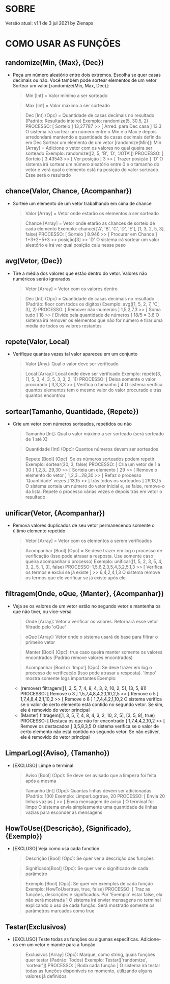 # SOBRE
Versão atual: v1.1 de 3 jul 2021 by Zienaps

# COMO USAR AS FUNÇÕES
## randomize(Min, {Max}, {Dec})
- Peça um número aleatório entre dois extremos. Escolha se quer casas decimais ou não. Você também pode sortear elementos de um vetor
  Sortear um valor [randomize(Min, Max, Dec)]:
   > Min        [Int] = Valor mínimo a ser sorteado
   
   > Max        [Int] = Valor máximo a ser sorteado
   
   > Dec        [Int] (Opc) = Quantidade de casas decimais no resultado (Padrão: Resultado inteiro)
  Exemplo:
   randomize(5, 30.5, 2)
    PROCESSO: [ Sorteio ] 13,27787 >> [ Arred. para Dec casa ] 13.3
    O sistema irá sortear um número entre o Min e o Max e depois arredondará mantendo a quantidade de casas decimais definida em Dec
  Sortear um elemento de um vetor [randomize(Min)]:
   > Min        [Array] = Adicione o vetor com os valores no qual queira ser sorteado
  Exemplo:
   randomize([2, 5, 'B', 'D', 'JOTA'])
    PROCESSO: [ Sorteio ] 3.43543 >> [ Ver posição ] 3 >> [ Trazer posição ] 'D'
    O sistema irá sortear um número aleatório entre 0 e o tamanho do vetor e verá qual o elemento está na posição do valor sorteado. Esse será o resultado

## chance(Valor, Chance, {Acompanhar})
- Sorteie um elemento de um vetor trabalhando em cima de chance
   > Valor      [Array] = Vetor onde estarão os elementos a ser sorteado
   
   > Chance     [Array] = Vetor onde etarão as chances de sorteio de cada elemento
  Exemplo:
   chance(['A', 'B', 'C', 'D', 'E'], [1, 3, 2, 5, 3], false)
    PROCESSO: [ Sorteio ] 8.946 >> [ Procurar em Chance ] 1+3+2+5+3 >> posição[3] >> 'D'
    O sistema irá sortear um valor aleatório e irá ver qual posição caiu nesse peso

## avg(Vetor, {Dec})
- Tire a média dos valores que estão dentro do vetor. Valores não numéricos serão ignorados
   > Vetor      [Array] = Vetor com os valores dentro
   
   > Dec        [Int] (Opc) = Quantidade de casas decimais no resultado (Padrão: floor com todos os dígitos)
  Exemplo:
   avg([1, 5, 2, 7, 'C', 3], 2)
    PROCESSO: [ Remover não-numerais ] 1,5,2,7,3 >> [ Soma tudo ] 18 >> [ Divide pela quantidade de números ] 18/5 = 3.6
    O sistema irá remover os elementos que não for número e tirar uma média de todos os valores restantes

## repete(Valor, Local)
- Verifique quantas vezes tal valor apareceu em um conjunto
   > Valor      [Any]: Qual o valor deve ser verificado
   
   > Local      [Array]: Local onde deve ser verificado
  Exemplo:
   repete(3, [1, 5, 3, 4, 3, 5, 3, 3, 2, 1])
    PROCESSO: [ Deixa somente o valor procurado ] 3,3,3,3 >> [ Verifica o tamanho ] 4
    O sistema verifica quantos elementos tem o mesmo valor do valor procurado e trás quantos encontrou

## sortear(Tamanho, Quantidade, {Repete})
- Crie um vetor com números sorteados, repetidos ou não
   > Tamanho    [Int]: Qual o valor máximo a ser sorteado (será sorteado de 1 até X)
   
   > Quantidade [Int] (Opc): Quantos números devem ser sorteados
   
   > Repete     [Bool] (Opc): Se os números sorteados podem repetir
  Exemplo:
   sortear(30, 3, false)
   PROCESSO: [ Cria um vetor de 1 a 30 ] 1,2,3...29,30 >> [ Sorteia um elemento ] 29 >> [ Remove o elemento do vetor ] 1,2,3...28,30 >> [ Refaz o processo 'Quantidade' vezes ] 13,15 >> [ trás todos os sorteados ] 29,13,15
   O sistema sorteia um número do vetor inicial e, se false, remove-o da lista. Repete o processo várias vezes e depois trás em vetor o resultado

## unificar(Vetor, {Acompanhar})
- Remova valores duplicados de seu vetor permanecendo somente o último elemento repetido
   > Vetor      [Array] = Vetor com os elementos a serem verificados
   
   > Acompanhar [Bool] (Opc) = Se deve trazer em log o processo de verificação (Isso pode atrasar a resposta. Use somente caso queira acompanhar o processo)
  Exemplo:
   unificar([1, 5, 2, 3, 5, 4, 3, 2, 5, 1, 3], false)
    PROCESSO: 1,5,6,2,3,5,4,3,2,5,1,3 >> [ Verifica os termos e exclui se já existe ] >> 6,4,2,4,1,3
    O sistema remove os termos que ele verificar se já existe após ele

## filtragem(Onde, oQue, {Manter}, {Acompanhar})
- Veja se os valores de um vetor estão no segundo vetor e mantenha os que não tiver, ou vice-versa
   > Onde       [Array]: Vetor a verificar os valores. Retornará esse vetor filtrado pelo 'oQue'
   
   > oQue       [Array]: Vetor onde o sistema usará de base para filtrar o primeiro vetor
   
   > Manter     [Bool] (Opc): true caso queira manter somente os valores encontrados (Padrão remove valores encontrados)
   
   > Acompanhar [Bool or \'Impo\'] (Opc): Se deve trazer em log o processo de verificação (Isso pode atrasar a resposta). 'Impo' mostra somente logs importantes
  Exemplo:
  - (remover) filtragem([1, 3, 5, 7, 4, 8, 4, 3, 2, 10, 2, 5], [3, 5, 8])
     PROCESSO: [ Remove o 3 ] 1,5,7,4,8,4,2,1,10,2,5 >> [ Remove o 5 ] 1,7,4,8,4,2,1,10,2 >> [ Remove o 8 ] 1,7,4,4,2,1,10,2
     O sistema verifica se o valor de certo elemento está contido no segundo vetor. Se sim, ele é removido do vetor principal
  - (Manter) filtragem([1, 3, 5, 7, 4, 8, 4, 3, 2, 10, 2, 5], [3, 5, 8], true)
     PROCESSO: [ Destaca os que não for encontrado ] 1,7,4,4,2,10,2 >> [ Remove os destacados ] 3,5,8,3,5
     O sistema verifica se o valor de certo elemento não está contido no segundo vetor. Se não estiver, ele é removido do vetor principal

## LimparLog({Aviso}, {Tamanho})
- [EXCLUSO] Limpe o terminal
   > Aviso      [Bool] (Opc): Se deve ser avisado que a limpeza foi feita após a mesma
   
   > Tamanho    [Int] (Opc): Quantas linhas devem ser adicionadas (Padrão: 100)
  Exemplo:
   LimparLog(true, 20
   PROCESSO: [ Envia 20 linhas vazias ] >> [ Envia mensagem de aviso ] O terminal foi limpo
   O sistema envia simplesmente uma quantidade de linhas vazias para esconder as mensagens

## HowToUse({Descrição}, {Significado}, {Exemplo})
- [EXCLUSO] Veja como usa cada function
   > Descrição  [Bool] (Opc): Se quer ver a descrição das funções
   
   > Significado[Bool] (Opc): Se quer ver o significado de cada parâmetro
   
   > Exemplo    [Bool] (Opc): Se quer ver exemplos de cada função
  Exemplo:
   HowToUse(true, true, false)
   PROCESSO: [ Traz as funções, descrições e significados. Por 'Exemplo' estar false, ela não será mostrada ]
   O sistema irá enviar mensagens no terminal explicando o uso de cada função. Será mostrado somente os parâmetros marcados como true

## Testar(Exclusivos)
- [EXCLUSO] Teste todas as funções ou algumas específicas. Adicione-os em um vetor e mande para a função
   > Exclusivos  [Array] (Opc): Marque, como string, quais funções quer testar (Padrão: Todos)
  Exemplo:
   Testar(['randomize', 'sortear'])
   PROCESSO: [ Roda cada função ]
   O sistema irá testar todas as funções disponíveis no momento, utilizando alguns valores já definidos
